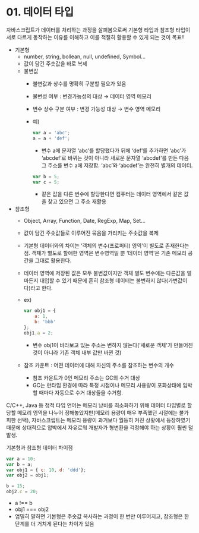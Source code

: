 # 01. 데이터 타입

자바스크립트가 데이터를 처리하는 과정을 살펴봄으로써 기본형 타입과 참조형 타입이 서로 다르게 동작하는 이유를 이해하고 이를 적절히 활용할 수 있게 되는 것이 목표!!

- 기본형
    - number, string, bollean, null, undefined, Symbol...
    - 값이 담긴 주솟값을 바로 복제
    - 불변값
        - 불변값과 상수를 명확히 구분할 필요가 있음
        - 불변성 여부 : 변경가능성의 대상 → 데이터 영역 메모리
        - 변수 상수 구분 여부 : 변경 가능성 대상 → 변수 영역 메모리
        - 예)
            
            ```jsx
            var a = 'abc';
            a = a + 'def';
            ```
            
            - 변수 a에 문자열 ‘abc’를 할당했다가 뒤에 ‘def’를 추가하면 ‘abc’가 ‘abcdef’로 바뀌는 것이 아니라 새로운 문자열 ‘abcdef’를 만든 다음 그 주소를 변수 a에 저장함. ‘abc’와 ‘abcdef’는 완전히 별개의 데이터.
            
             
            
            ```jsx
            var b = 5;
            var c = 5;
            ```
            
            - 같은 값을 다른 변수에 할당한다면 컴퓨터는 데이터 영역에서 같은 값을 찾고 있으면 그 주소 재활용
- 참조형
    - Object, Array, Function, Date, RegExp, Map, Set...
    - 값이 담긴 주솟값들로 이루어진 묶음을 가리키는 주솟값을 복제
    - 기본형 데이터와의 차이는 ‘객체의 변수(프로퍼티) 영역'이 별도로 존재한다는 점. 객채가 별도로 할애한 영역은 변수영역일 뿐 ‘데이터 영역'은 기존 메모리 공간을 그대로 활용한다.
    - 데이터 영역에 저장된 값은 모두 불변값이지만 객체 별도 변수에는 다른값을 얼마든지 대입할 수 있기 때문에 흔히 참조형 데이터는 불변하지 않다(가변값이다)라고 한다.
    - ex)
        
        ```jsx
        var obj1 = {
        	a: 1,
        	b: 'bbb'
        };
        obj1.a = 2;
        ```
        
        - 변수 obj1이 바라보고 있는 주소는 변하지 않는다(’새로운 객체'가 만들어진 것이 아니라 기존 객체 내부 값만 바뀐 것)
    - 참조 카운트 : 어떤 데이터에 대해 자신의 주소를 참조하는 변수의 개수
        - 참조 카운트가 0인 메모리 주소는 GC의 수거 대상
        - GC는 런타임 환경에 따라 특정 시점이나 메모리 사용량이 포화상태에 임박할 때마다 자동으로 수거 대상들을 수거함.
        

C/C++, Java 등 정적 타입 언어는 메모리 낭비를 최소화하기 위해 데이터 타입별로 할당할 메모리 영역을 나누어 정해놓았지만(메모리 용량이 매우 부족했던 시절에는 불가피한 선택), 자바스크립트는 메모리 용량이 과거보다 월등히 커진 상황에서 등장하였기 때문에 상대적으로 압박에서 자유로워 개발자가 형변환을 걱정해야 하는 상황이 훨씬 덜 발생.

기본형과 참조형 데이터 차이점

```jsx
var a = 10;
var b = a;
var obj1 = { c: 10, d: 'ddd'};
var obj2 = obj1;

b = 15;
obj2.c = 20;
```

- a !== b
- obj1 === obj2
- 엄밀히 말하면 기본형은 주솟값 복사하는 과정이 한 번만 이루어지고, 참조형은 한 단계를 더 거치게 된다는 차이가 있음